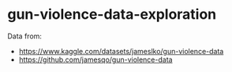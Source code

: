 # gun-violence-data-exploration

Data from:
- https://www.kaggle.com/datasets/jameslko/gun-violence-data
- https://github.com/jamesqo/gun-violence-data